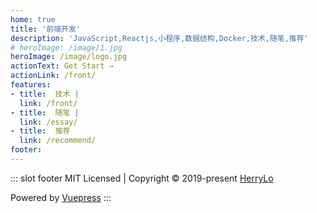 ```yaml
---
home: true
title: '前端开发'
description: 'JavaScript,Reactjs,小程序,数据结构,Docker,技术,随笔,推荐'
# heroImage: /image/1.jpg
heroImage: /image/logo.jpg
actionText: Get Start →
actionLink: /front/
features:
- title:  技术 | 
  link: /front/
- title:  随笔 | 
  link: /essay/
- title:  推荐
  link: /recommend/
footer:  
---
```


::: slot footer
MIT Licensed | Copyright © 2019-present [HerryLo](https://github.com/HerryLo)

<run-time desc="博客已运行"></run-time>

Powered by [Vuepress](https://vuepress.vuejs.org/)
:::